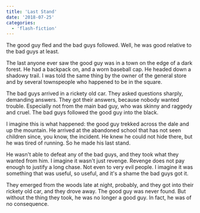 ```yaml
---
title: 'Last Stand'
date: '2018-07-25'
categories:
  - 'flash-fiction'
---
```


The good guy fled and the bad guys followed. Well, he was good relative to the
bad guys at least.

The last anyone ever saw the good guy was in a town on the edge of a dark
forest. He had a backpack on, and a worn baseball cap. He headed down a shadowy
trail. I was told the same thing by the owner of the general store and by
several townspeople who happened to be in the square.

The bad guys arrived in a rickety old car. They asked questions sharply,
demanding answers. They got their answers, because nobody wanted trouble.
Especially not from the main bad guy, who was skinny and raggedy and cruel. The
bad guys followed the good guy into the black.

I imagine this is what happened: the good guy trekked across the dale and up the
mountain. He arrived at the abandoned school that has not seen children since,
you know, the incident. He knew he could not hide there, but he was tired of
running. So he made his last stand.

He wasn't able to defeat any of the bad guys, and they took what they wanted
from him. I imagine it wasn't just revenge. Revenge does not pay enough to
justify a long chase. Not even to very evil people. I imagine it was something
that was useful, so useful, and it's a shame the bad guys got it.

They emerged from the woods late at night, probably, and they got into their
rickety old car, and they drove away. The good guy was never found. But without
the thing they took, he was no longer a good guy. In fact, he was of no
consequence.
